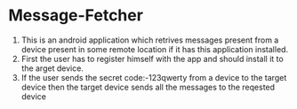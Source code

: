 # Message-Fetcher
1. This is an android application which retrives messages present from a device present in some remote location if it has this application installed.</br>
2. First the user has to register himself with the app and should install it to the arget device.</br>
3. If the user sends the secret code:-123qwerty from a device to the target device then the target device sends all the messages to the reqested device</br>
